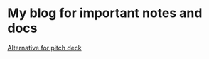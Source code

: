 <h1>My blog for important notes and docs</h1>

<div>
  <a href="https://www.producthunt.com/alternatives/pitch-deck-template"> Alternative for pitch deck </a>
</div>
